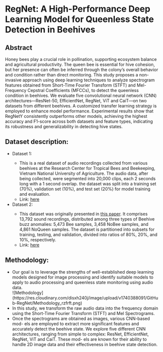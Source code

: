 # RegNet: A High-Performance Deep Learning Model for Queenless State Detection in Beehives
<h2>Abstract</h2>

Honey bees play a crucial role in pollination, supporting ecosystem balance and agricultural productivity. The queen bee is essential for hive cohesion, but her presence can often be inferred through the colony’s overall behavior and condition rather than direct monitoring. This study proposes a non-invasive approach using deep learning techniques to analyze spectrogram features obtained from Short-Time Fourier Transform (STFT) and Mel-Frequency Cepstral Coefficients (MFCCs), to detect the queenless condition in beehives. We evaluate five convolutional neural network (CNN) architectures—ResNet-50, EfficientNet, RegNet, ViT and CaiT—on two datasets from different beehives. A customized transfer learning strategy is employed to enhance model performance. Experimental results show that RegNetY consistently outperforms other models, achieving the highest accuracy and F1-score across both datasets and feature types, indicating its robustness and generalizability in detecting hive states.
<h2>Dataset description:</h2>
<ul>
<li>Dataset 1:</li>
  <span>
    <ul>
      <li>This is a real dataset of audio recordings collected from various beehives at the Research Center for Tropical Bees and Beekeeping, Vietnam National University of Agriculture. The audio data, after being collected, were segmented into 20,000 clips, each 2 seconds long with a 1 second overlap.  the dataset was split into a training set (70%), validation set (10%), and test set (20%) for model training and evaluation.</li> 
      <li>Link: <a href="https://drive.google.com/drive/folders/1cepNqlm2OMJFbytdiCKJBw22amkjNphI?usp=drive_link">here</a></li>
    </ul>
  </span>
<li>Dataset 2:</li>
  <span>
    <ul>
    <li>This dataset was originally presented in <a href="https://doi.org/10.1007/s11042-023-15192-5">this paper</a>. It comprises 13,792 sound recordings, distributed among three types of Beehive buzz anomalies: 5,473 Bee samples, 3,458 NoBee samples, and 4,861 NoQueen samples. The dataset is partitioned into subsets for training, testing, and validation, divided into ratios of 80%, 20%, and 10%, respectively.</li> 
    <li>Link: <a href="https://www.kaggle.com/datasets/yevheniiklymenko/beehive-buzz-anomaliess">here</a></li>
    </ul>
  </span>
</ul>
<h2>Methodology:</h2>
<ul>
  <li>
    Our goal is to leverage the strengths
of well-established deep learning models designed for image processing and
identify suitable models to apply to audio processing and queenless state
monitoring using audio data.
  </li>
  ![Methodology](https://res.cloudinary.com/disxh240j/image/upload/v1740388091/GitHub-RegNet/Methodology_rzfrft.png)
  <li>
    In this study, we transform the raw audio data into the
frequency domain using the Short-Time Fourier Transform (STFT) and Mel
Spectrograms.
  </li>
  <li>
    Once the spectrograms are obtained as images, various CNN-based mod-
els are employed to extract more significant features and accurately detect
the beehive state. We explore five different CNN architectures, ranging from
simple to complex: ResNet, EfficientNet, RegNet, ViT and CaiT. These mod-
els are known for their ability to handle 2D image data and their effectiveness
in beehive state detection.
  </li>
</ul>
